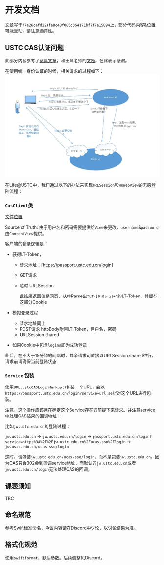 # 开发文档

文章写于`77a26cafd224fa8c48f085c364171bf7f7a15894`上，部分代码内容&位置可能变动，请注意通用性。

## USTC CAS认证问题

此部分内容参考了[这篇文章](https://blog.fyz666.xyz/blog/6401/)，和王峰老师的[文档](http://staff.ustc.edu.cn/~wf0229/cas/)，在此表示感谢。

在使用统一身份认证的时候，相关请求的过程如下：
![USTC CAS Process](./Assets/sso.jpg)

在Life@USTC中，我们通过以下的办法来实现`URLSession`和`WKWebView`的无感登陆流程：

### `CasClient`类

[文件位置](/Models/USTC/UstcCAS.swift)

Source of Truth: 由于用户名和密码需要提供给`View`来更改，`username`&`password`由`ContentView`提供。

客户端的登录逻辑是：

* 获得LT-Token，
  * 请求地址：[https://passport.ustc.edu.cn/login]
  * GET请求
  * 临时 URLSession

    此结果返回值是网页，从中Parse出`"LT-[0-9a-z]+"`的LT-Token，并缓存这部分Cookie
* 模拟登录过程
  * 请求地址同上
  * POST请求 httpBody附带LT-Token，用户名，密码
  * URLSession.shared

* 如果Cookie中包含`logins`即为成功登录

此后，在不大于15分钟的间隔时，其余请求可直接以URLSession.shared进行。请求前请确保当前登陆状态

### `Service` 包装

使用`URL.ustcCASLoginMarkup()`包装一个URL，会以`https://passport.ustc.edu.cn/login?service=url.self`对这个URL进行包装。

注意，这个操作应该用在确定这个Service存在的前提下来请求。并注意service中处理CAS结果的回调地址：

比如`jw.ustc.edu.cn`的登陆过程：

`jw.ustc.edu.cn` -> `jw.ustc.edu.cn/login` -> `passport.ustc.edu.cn/login?service=https%3A%2F%2Fjw.ustc.edu.cn%2Fucas-sso%2Flogin` -> `jw.ustc.edu.cn/ucas-sso/login`

这时，请包装`jw.ustc.edu.cn/ucas-sso/login`，而不是包装`jw.ustc.edu.cn`，因为CAS只会302会到回调service地址，而默认的`jw.ustc.edu.cn`或者`jw.ustc.edu.cn/login`无法处理CAS的回调。

## 课表须知

TBC

## 命名规范

参考Swift标准命名，争议内容请在Discord中讨论，以讨论结果为准。

## 格式化规范

使用`swiftformat`，默认参数。后续调整见Discord。
